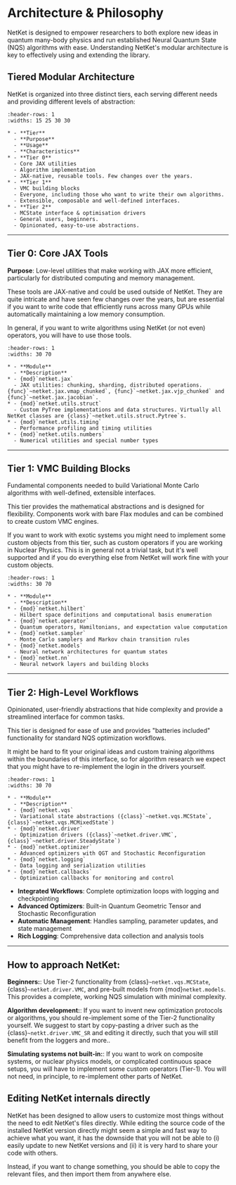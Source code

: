 # Architecture & Philosophy

NetKet is designed to empower researchers to both explore new ideas in quantum many-body physics and run established Neural Quantum State (NQS) algorithms with ease. 
Understanding NetKet's modular architecture is key to effectively using and extending the library.


## Tiered Modular Architecture

NetKet is organized into three distinct tiers, each serving different needs and providing different levels of abstraction:

```{list-table} NetKet Architecture Overview
:header-rows: 1
:widths: 15 25 30 30

* - **Tier**
  - **Purpose**
  - **Usage**
  - **Characteristics**
* - **Tier 0**
  - Core JAX utilities
  - Algorithm implementation
  - JAX-native, reusable tools. Few changes over the years.
* - **Tier 1** 
  - VMC building blocks
  - Everyone, including those who want to write their own algorithms.
  - Extensible, composable and well-defined interfaces.
* - **Tier 2**
  - MCState interface & optimisation drivers
  - General users, beginners.
  - Opinionated, easy-to-use abstractions.
```

---

## Tier 0: Core JAX Tools

**Purpose**: Low-level utilities that make working with JAX more efficient, particularly for distributed computing and memory management.

These tools are JAX-native and could be used outside of NetKet. 
They are quite intricate and have seen few changes over the years, but are essential if you want to write code that efficiently runs across many GPUs while automatically maintaining a low memory consumption.

In general, if you want to write algorithms using NetKet (or not even) operators, you will have to use those tools.

```{list-table} Tier 0 Modules
:header-rows: 1
:widths: 30 70

* - **Module**
  - **Description**
* - {mod}`netket.jax`
  - JAX utilities: chunking, sharding, distributed operations. {func}`~netket.jax.vmap_chunked`, {func}`~netket.jax.vjp_chunked` and {func}`~netket.jax.jacobian`.
* - {mod}`netket.utils.struct`
  - Custom PyTree implementations and data structures. Virtually all NetKet classes are {class}`~netket.utils.struct.Pytree`s.
* - {mod}`netket.utils.timing`
  - Performance profiling and timing utilities
* - {mod}`netket.utils.numbers`
  - Numerical utilities and special number types
```

---

## Tier 1: VMC Building Blocks

Fundamental components needed to build Variational Monte Carlo algorithms with well-defined, extensible interfaces.

This tier provides the mathematical abstractions and is designed for flexibility. Components work with bare Flax modules and can be combined to create custom VMC engines.

If you want to work with exotic systems you might need to implement some custom objects from this tier, such as custom operators if you are working in Nuclear Physics. 
This is in general not a trivial task, but it's well supported and if you do everything else from NetKet will work fine with your custom objects.


```{list-table} Tier 1 Modules  
:header-rows: 1
:widths: 30 70

* - **Module**
  - **Description**
* - {mod}`netket.hilbert`
  - Hilbert space definitions and computational basis enumeration
* - {mod}`netket.operator`
  - Quantum operators, Hamiltonians, and expectation value computation
* - {mod}`netket.sampler`
  - Monte Carlo samplers and Markov chain transition rules
* - {mod}`netket.models`
  - Neural network architectures for quantum states
* - {mod}`netket.nn`
  - Neural network layers and building blocks
```

---

## Tier 2: High-Level Workflows

Opinionated, user-friendly abstractions that hide complexity and provide a streamlined interface for common tasks.

This tier is designed for ease of use and provides "batteries included" functionality for standard NQS optimization workflows.

It might be hard to fit your original ideas and custom training algorithms within the boundaries of this interface, so for algorithm research we expect that you might have to re-implement the login in the drivers yourself.


```{list-table} Tier 2 Modules
:header-rows: 1
:widths: 30 70

* - **Module**
  - **Description**
* - {mod}`netket.vqs`
  - Variational state abstractions ({class}`~netket.vqs.MCState`, {class}`~netket.vqs.MCMixedState`)
* - {mod}`netket.driver`
  - Optimization drivers ({class}`~netket.driver.VMC`, {class}`~netket.driver.SteadyState`)
* - {mod}`netket.optimizer`
  - Advanced optimizers with QGT and Stochastic Reconfiguration
* - {mod}`netket.logging`
  - Data logging and serialization utilities
* - {mod}`netket.callbacks`
  - Optimization callbacks for monitoring and control
```


- **Integrated Workflows**: Complete optimization loops with logging and checkpointing
- **Advanced Optimizers**: Built-in Quantum Geometric Tensor and Stochastic Reconfiguration
- **Automatic Management**: Handles sampling, parameter updates, and state management
- **Rich Logging**: Comprehensive data collection and analysis tools

---

## How to approach NetKet:

**Beginners:**: Use Tier-2 functionality from {class}`~netket.vqs.MCState`, {class}`~netket.driver.VMC`, and pre-built models from {mod}`netket.models`. This provides a complete, working NQS simulation with minimal complexity.

**Algorithm development:**: If you want to invent new optimization protocols or algorithms, you should re-implement some of the Tier-2 functionality yourself. We suggest to start by copy-pasting a driver such as the {class}`~netkt.driver.VMC_SR` and editing it directly, such that you will still benefit from the loggers and more..

**Simulating systems not built-in:**: If you want to work on composite systems, or nuclear physics models, or complicated continuous space setups, you will have to implement some custom operators (Tier-1). You will not need, in principle, to re-implement other parts of NetKet.


## Editing NetKet internals directly

NetKet has been designed to allow users to customize most things without the need to edit NetKet's files directly.
While editing the source code of the installed NetKet version directly might seem a simple and fast way to achieve what you want, it has the downside that you will not be able to (i) easily update to new NetKet versions and (ii) it is very hard to share your code with others.

Instead, if you want to change something, you should be able to copy the relevant files, and then import them from anywhere else.